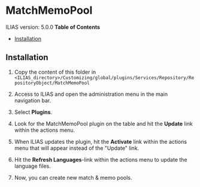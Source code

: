 # MatchMemoPool

ILIAS version: 5.0.0
**Table of Contents**
* [Installation](#installation)

## Installation

1. Copy the content of this folder in
   `<ILIAS_directory>/Customizing/global/plugins/Services/Repository/RepositoryObject/MatchMemoPool`

2. Access to ILIAS and open the administration menu in the main navigation bar.

3. Select **Plugins**.

4. Look for the MatchMemoPool plugin on the table and hit the **Update** link
   within the actions menu.

5. When ILIAS updates the plugin, hit the **Activate** link within the actions
   menu that will appear instead of the "Update" link.

6. Hit the **Refresh Languages**-link within the actions menu to update the language files.

7. Now, you can create new match & memo pools.
